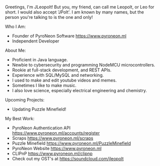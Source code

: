 Greetings, I'm JLeopolt! But you, my friend, can call me Leopolt, or Leo for short. I would also accept 'JPolt'. I am known by many names, but the person you're talking to is the one and only!

Who I Am:
- Founder of PyroNeon Software https://www.pyroneon.ml
- Independent Developer

About Me:
- Proficient in Java language.
- Newbie to cybersecurity and programming NodeMCU microcontrollers.
- Rookie at full-stack development, and REST APIs.
- Experience with SQL/MySQL and networking.
- I used to make and edit youtube videos and memes.
- Sometimes I like to make music.
- I also love science, especially electrical engineering and chemistry.

Upcoming Projects:
- Updating Puzzle Minefield!

My Best Work:
- PyroNeon Authentication API https://www.pyroneon.ml/accounts/register
- Scraps https://www.pyroneon.ml/scraps
- Puzzle Minefield https://www.pyroneon.ml/PuzzleMinefield
- PyroNeon Website https://www.pyroneon.ml
- CLIPnP https://www.pyroneon.ml/clipnp
- Check out my OST's at https://soundcloud.com/jleopolt
